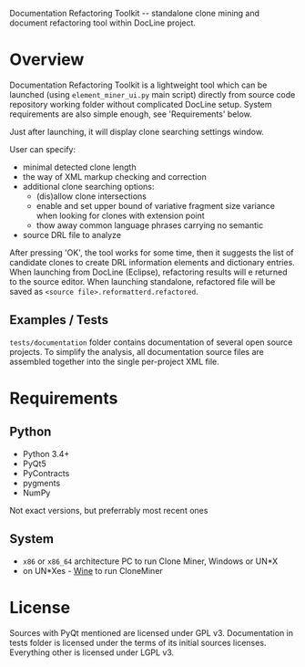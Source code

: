 Documentation Refactoring Toolkit -- standalone clone mining and
document refactoring tool within DocLine project.

Overview
========

Documentation Refactoring Toolkit is a lightweight tool which can be
launched (using `element_miner_ui.py` main script) directly from source code
repository working folder without complicated DocLine setup.
System requirements are also simple enough, see 'Requirements' below.

Just after launching, it will display clone searching settings window.

User can specify:

* minimal detected clone length
* the way of XML markup checking and correction
* additional clone searching options:
    * (dis)allow clone intersections
    * enable and set upper bound of variative fragment size variance when
      looking for clones with extension point
    * thow away common language phrases carrying no semantic
*  source DRL file to analyze

After pressing 'OK', the tool works for some time, then it suggests the list
of сandidate clones to create DRL information elements and dictionary entries.
When launching from DocLine (Eclipse), refactoring results will e returned to
the source editor. When launching standalone, refactored file will be saved
as `<source file>.reformatterd.refactored`.

Examples / Tests
----------------

`tests/documentation` folder contains documentation of several open source
projects. To simplify the analysis, all documentation source files are
assembled together into the single per-project XML file.

Requirements
============

Python
------

* Python 3.4+
* PyQt5
* PyContracts
* pygments
* NumPy

Not exact versions, but preferrably most recent ones

System
------

* `x86` or `x86_64` architecture PC to run Clone Miner, Windows or UN*X
* on UN*Xes - [Wine](https://www.winehq.org/) to run CloneMiner

License
=======

Sources with PyQt mentioned are licensed under GPL v3.
Documentation in tests folder is licensed under the terms of its initial sources licenses.
Everything other is licensed under LGPL v3.
